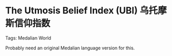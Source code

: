 # The Utmosis Belief Index (UBI) 乌托摩斯信仰指数

Tags: Medalian World

Probably need an original Medalian language version for this.